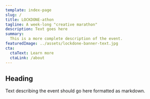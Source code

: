 ```yaml
---
template: index-page
slug: /
title: LOCKDONE-athon
tagline: A week-long "creative marathon"
description: Text goes here
summary:
  This is a more complete description of the event.
featuredImage: ../assets/lockdone-banner-text.jpg
cta:
  ctaText: Learn more
  ctaLink: /about
---
```


## Heading

Text describing the event should go here formatted as markdown.
